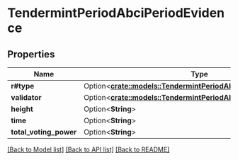 # TendermintPeriodAbciPeriodEvidence

## Properties

Name | Type | Description | Notes
------------ | ------------- | ------------- | -------------
**r#type** | Option<[**crate::models::TendermintPeriodAbciPeriodEvidenceType**](tendermint.abci.EvidenceType.md)> |  | [optional]
**validator** | Option<[**crate::models::TendermintPeriodAbciPeriodValidator**](tendermint.abci.Validator.md)> |  | [optional]
**height** | Option<**String**> |  | [optional]
**time** | Option<**String**> |  | [optional]
**total_voting_power** | Option<**String**> |  | [optional]

[[Back to Model list]](../README.md#documentation-for-models) [[Back to API list]](../README.md#documentation-for-api-endpoints) [[Back to README]](../README.md)


